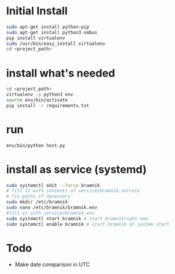 
# Initial Install
```bash
sudo apt-get install python-pip
sudo apt-get install python3-smbus
pip install virtualenv
sudo /usr/bin/easy_install virtualenv
cd <project_path>
```

# install what's needed
```bash
cd <project_path>
virtualenv -p python3 env
source env/bin/activate
pip install -r requirements.txt
```

# run

```bash
env/bin/python host.py
```

# install as service (systemd)

```bash
sudo systemctl edit --force bramnik
# fill it with contents of service/bramnik.service
# fix paths if necessary
sudo mkdir /etc/bramnik
sudo nano /etc/bramnik/bramnik.env
#fill it with service/bramnik.env
sudo systemctl start bramnik # start bramnikright now
sudo systemctl enable bramnik # start bramnik at system start
```


# Todo
* Make date comparison in UTC
